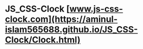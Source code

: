 # JS_CSS-Clock [www.js-css-clock.com](https://aminul-islam565688.github.io/JS_CSS-Clock/Clock.html)
